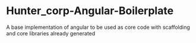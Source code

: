 # Hunter_corp-Angular-Boilerplate
A base implementation of angular to be used as core code with scaffolding and core libraries already generated
